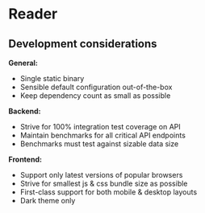 Reader
======

## Development considerations

**General:**

* Single static binary
* Sensible default configuration out-of-the-box
* Keep dependency count as small as possible

**Backend:**

* Strive for 100% integration test coverage on API
* Maintain benchmarks for all critical API endpoints
* Benchmarks must test against sizable data size

**Frontend:**

* Support only latest versions of popular browsers
* Strive for smallest js & css bundle size as possible 
* First-class support for both mobile & desktop layouts
* Dark theme only
